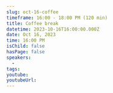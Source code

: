 ```yaml
---
slug: oct-16-coffee
timeframe: 16:00 - 18:00 PM (120 min)
title: Coffee break
datetime: 2023-10-16T16:00:00.000Z
date: Oct 16, 2023
time: 16:00 PM
isChild: false
hasPage: false
speakers:
  -
tags:
youtube:
youtubeUrl:
---
```

